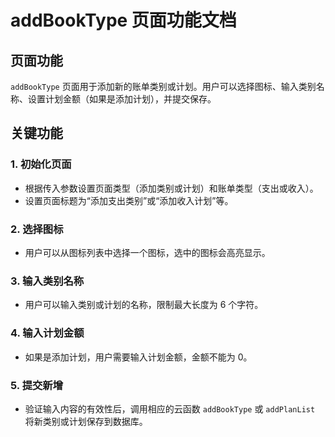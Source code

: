 # addBookType 页面功能文档

## 页面功能

`addBookType` 页面用于添加新的账单类别或计划。用户可以选择图标、输入类别名称、设置计划金额（如果是添加计划），并提交保存。

## 关键功能

### 1. 初始化页面

- 根据传入参数设置页面类型（添加类别或计划）和账单类型（支出或收入）。
- 设置页面标题为“添加支出类别”或“添加收入计划”等。

### 2. 选择图标

- 用户可以从图标列表中选择一个图标，选中的图标会高亮显示。

### 3. 输入类别名称

- 用户可以输入类别或计划的名称，限制最大长度为 6 个字符。

### 4. 输入计划金额

- 如果是添加计划，用户需要输入计划金额，金额不能为 0。

### 5. 提交新增

- 验证输入内容的有效性后，调用相应的云函数 `addBookType` 或 `addPlanList` 将新类别或计划保存到数据库。

